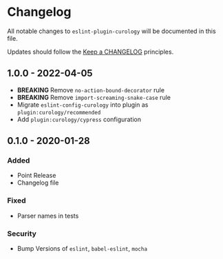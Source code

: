 # Changelog

All notable changes to `eslint-plugin-curology` will be documented in this file.

Updates should follow the [Keep a CHANGELOG](http://keepachangelog.com/) principles.

## 1.0.0 - 2022-04-05

- **BREAKING** Remove `no-action-bound-decorator` rule
- **BREAKING** Remove `import-screaming-snake-case` rule
- Migrate `eslint-config-curology` into plugin as `plugin:curology/recommended`
- Add `plugin:curology/cypress` configuration

## 0.1.0 - 2020-01-28

### Added
- Point Release
- Changelog file

### Fixed
- Parser names in tests

### Security
- Bump Versions of `eslint`, `babel-eslint`, `mocha`